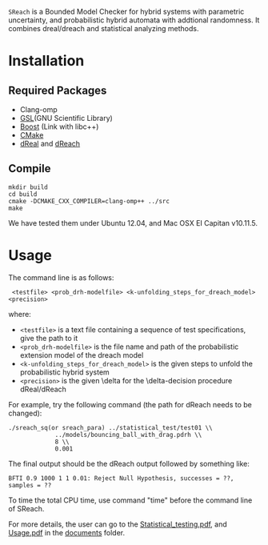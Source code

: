 ``SReach`` is a Bounded Model Checker for hybrid systems with parametric uncertainty, and probabilistic hybrid automata with addtional randomness. It combines dreal/dreach and statistical analyzing methods.

Installation
============

Required Packages
-----------------

 - Clang-omp
 - [GSL](GNU Scientific Library)
 - [Boost] (Link with libc++)
 - [CMake]
 - [dReal] and [dReach]

[GSL]: http://www.gnu.org/software/gsl/
[Boost]: http://www.boost.org/
[CMake]: http://www.cmake.org/
[dReal]: http://dreal.cs.cmu.edu
[dReach]: http://dreal.cs.cmu.edu

Compile
-------

    mkdir build
    cd build
    cmake -DCMAKE_CXX_COMPILER=clang-omp++ ../src
    make

We have tested them under Ubuntu 12.04, and Mac OSX EI Capitan v10.11.5.

Usage
=====

The command line is as follows:

     <testfile> <prob_drh-modelfile> <k-unfolding_steps_for_dreach_model> <precision>

where:

 - ``<testfile>`` is a text file containing a sequence of test specifications, give the path to it
 - ``<prob_drh-modelfile>`` is the file name and path of the probabilistic extension model of the dreach model
 - ``<k-unfolding_steps_for_dreach_model>`` is the given steps to unfold the probabilistic hybrid system
 - ``<precision>`` is the given \delta for the \delta-decision procedure dReal/dReach

For example, try the following command (the path for dReach needs to be changed):

    ./sreach_sq(or sreach_para) ../statistical_test/test01 \\
                 ../models/bouncing_ball_with_drag.pdrh \\
                 8 \\
                 0.001

The final output should be the dReach output followed by something like:

    BFTI 0.9 1000 1 1 0.01: Reject Null Hypothesis, successes = ??, samples = ??


To time the total CPU time, use command "time" before the command line of SReach.

For more details, the user can go to the [Statistical_testing.pdf][testing], and [Usage.pdf][usage] in the [documents][doc] folder.

[testing]: https://github.com/dreal/SReach/raw/master/documents/Statistical_testing.pdf
[usage]: https://github.com/dreal/SReach/raw/master/documents/Usage.pdf
[doc]: https://github.com/dreal/SReach/tree/master/documents
